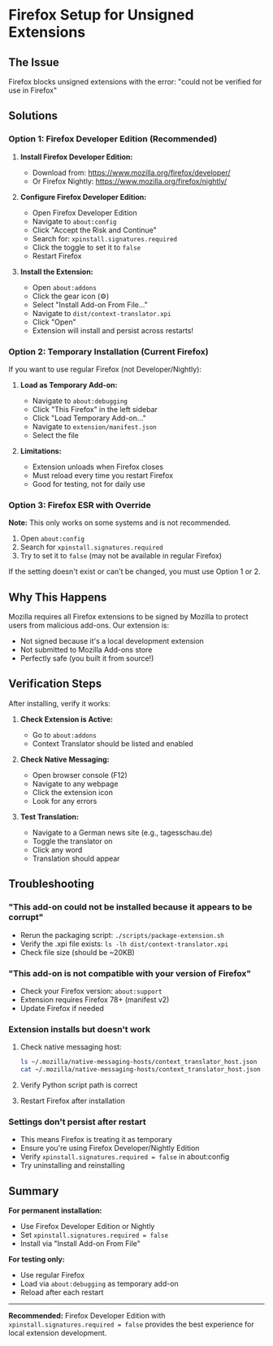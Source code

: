 # Firefox Setup for Unsigned Extensions

## The Issue

Firefox blocks unsigned extensions with the error: "could not be verified for use in Firefox"

## Solutions

### Option 1: Firefox Developer Edition (Recommended)

1. **Install Firefox Developer Edition:**
   - Download from: https://www.mozilla.org/firefox/developer/
   - Or Firefox Nightly: https://www.mozilla.org/firefox/nightly/

2. **Configure Firefox Developer Edition:**
   - Open Firefox Developer Edition
   - Navigate to `about:config`
   - Click "Accept the Risk and Continue"
   - Search for: `xpinstall.signatures.required`
   - Click the toggle to set it to `false`
   - Restart Firefox

3. **Install the Extension:**
   - Open `about:addons`
   - Click the gear icon (⚙️)
   - Select "Install Add-on From File..."
   - Navigate to `dist/context-translator.xpi`
   - Click "Open"
   - Extension will install and persist across restarts!

### Option 2: Temporary Installation (Current Firefox)

If you want to use regular Firefox (not Developer/Nightly):

1. **Load as Temporary Add-on:**
   - Navigate to `about:debugging`
   - Click "This Firefox" in the left sidebar
   - Click "Load Temporary Add-on..."
   - Navigate to `extension/manifest.json`
   - Select the file

2. **Limitations:**
   - Extension unloads when Firefox closes
   - Must reload every time you restart Firefox
   - Good for testing, not for daily use

### Option 3: Firefox ESR with Override

**Note:** This only works on some systems and is not recommended.

1. Open `about:config`
2. Search for `xpinstall.signatures.required`
3. Try to set it to `false` (may not be available in regular Firefox)

If the setting doesn't exist or can't be changed, you must use Option 1 or 2.

## Why This Happens

Mozilla requires all Firefox extensions to be signed by Mozilla to protect users from malicious add-ons. Our extension is:
- Not signed because it's a local development extension
- Not submitted to Mozilla Add-ons store
- Perfectly safe (you built it from source!)

## Verification Steps

After installing, verify it works:

1. **Check Extension is Active:**
   - Go to `about:addons`
   - Context Translator should be listed and enabled

2. **Check Native Messaging:**
   - Open browser console (F12)
   - Navigate to any webpage
   - Click the extension icon
   - Look for any errors

3. **Test Translation:**
   - Navigate to a German news site (e.g., tagesschau.de)
   - Toggle the translator on
   - Click any word
   - Translation should appear

## Troubleshooting

### "This add-on could not be installed because it appears to be corrupt"

- Rerun the packaging script: `./scripts/package-extension.sh`
- Verify the .xpi file exists: `ls -lh dist/context-translator.xpi`
- Check file size (should be ~20KB)

### "This add-on is not compatible with your version of Firefox"

- Check your Firefox version: `about:support`
- Extension requires Firefox 78+ (manifest v2)
- Update Firefox if needed

### Extension installs but doesn't work

1. Check native messaging host:
   ```bash
   ls ~/.mozilla/native-messaging-hosts/context_translator_host.json
   cat ~/.mozilla/native-messaging-hosts/context_translator_host.json
   ```

2. Verify Python script path is correct
3. Restart Firefox after installation

### Settings don't persist after restart

- This means Firefox is treating it as temporary
- Ensure you're using Firefox Developer/Nightly Edition
- Verify `xpinstall.signatures.required = false` in about:config
- Try uninstalling and reinstalling

## Summary

**For permanent installation:**
- Use Firefox Developer Edition or Nightly
- Set `xpinstall.signatures.required = false`
- Install via "Install Add-on From File"

**For testing only:**
- Use regular Firefox
- Load via `about:debugging` as temporary add-on
- Reload after each restart

---

**Recommended:** Firefox Developer Edition with `xpinstall.signatures.required = false` provides the best experience for local extension development.
